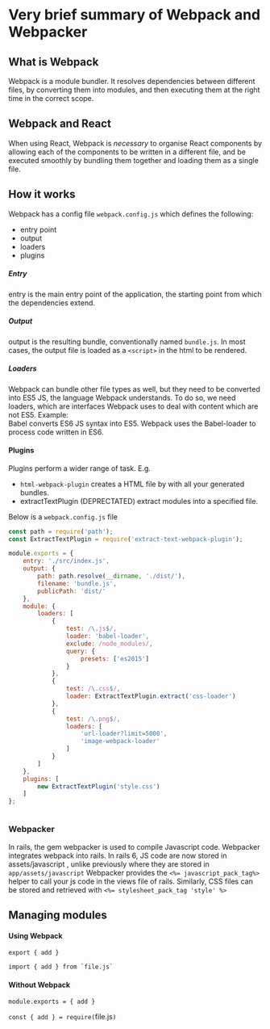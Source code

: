 # Very brief summary of Webpack and Webpacker


## What is Webpack
Webpack is a module bundler. It resolves dependencies between different files, by converting them into modules, and then executing them at the right time in the correct scope. 

## Webpack and React

When using React, Webpack is *necessary* to organise React components by allowing each of the components to be written in a different file, and be executed smoothly by bundling them together and loading them as a single file.

## How it works 
Webpack has a config file `webpack.config.js` which defines the following:
* entry point
* output
* loaders
* plugins

##### Entry 
entry is the main entry point of the application, the starting point from which the dependencies extend. 
##### Output
output is the resulting bundle, conventionally named `bundle.js`. In most cases, the output file is loaded as a `<script>` in the html to be rendered.
##### Loaders
Webpack can bundle other file types as well, but they need to be converted into ES5 JS, the language Webpack understands.
To do so, we need loaders, which are interfaces Webpack uses to deal with content which are not ES5.
Example:</br>
Babel converts ES6 JS syntax into ES5. Webpack uses the Babel-loader to process code written in ES6.
#### Plugins 
Plugins perform a wider range of task. E.g. 
* `html-webpack-plugin` creates a HTML file by with all your generated bundles.
* extractTextPlugin (DEPRECTATED) extract modules into a specified file. 

Below is a `webpack.config.js` file
``` javascript
const path = require('path');
const ExtractTextPlugin = require('extract-text-webpack-plugin');

module.exports = {
    entry: './src/index.js',
    output: {
        path: path.resolve(__dirname, './dist/'),
        filename: 'bundle.js',
        publicPath: 'dist/'
    },
    module: {
        loaders: [
            {
                test: /\.js$/,
                loader: 'babel-loader',
                exclude: /node_modules/,
                query: {
                    presets: ['es2015']
                }
            },
            {
                test: /\.css$/,
                loader: ExtractTextPlugin.extract('css-loader')
            },
            {
                test: /\.png$/,
                loaders: [
                    'url-loader?limit=5000',
                    'image-webpack-loader'
                ]
            }
        ]
    },
    plugins: [
        new ExtractTextPlugin('style.css')
    ]
};



```
### Webpacker 
In rails, the gem webpacker is used to compile Javascript code. Webpacker integrates webpack into rails. 
In rails 6, JS code are now stored in assets/javascript , unlike previously where they are stored in `app/assets/javascript`
Webpacker provides the `<%= javascript_pack_tag%>` helper to call your js code in the views file of rails. Similarly, CSS files can be stored and retrieved with  `<%= stylesheet_pack_tag 'style' %>`

## Managing modules 

#### Using Webpack

```
export { add } 
```

```
import { add } from `file.js`
```
#### Without Webpack

`module.exports = { add }`

`const { add } = require(`file.js`)`

